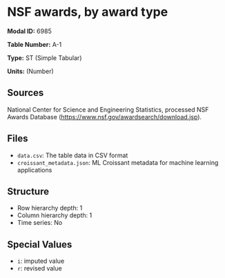 # NSF awards, by award type

**Modal ID:** 6985

**Table Number:** A-1

**Type:** ST (Simple Tabular)

**Units:** (Number)

## Sources

National Center for Science and Engineering Statistics, processed NSF Awards Database (https://www.nsf.gov/awardsearch/download.jsp).

## Files

- `data.csv`: The table data in CSV format
- `croissant_metadata.json`: ML Croissant metadata for machine learning applications

## Structure

- Row hierarchy depth: 1
- Column hierarchy depth: 1
- Time series: No

## Special Values

- `i`: imputed value
- `r`: revised value

